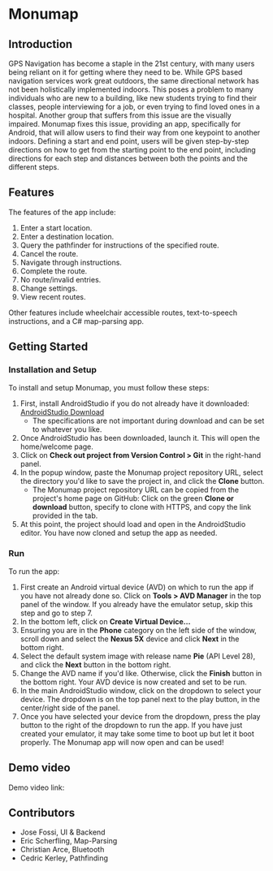 # Monumap

## Introduction
GPS Navigation has become a staple in the 21st century, with many users being reliant on it for getting where they
need to be. While GPS based navigation services work great outdoors, the same directional network has not been
holistically implemented indoors. This poses a problem to many individuals who are new to a building, like new students trying to find their classes, people interviewing for a job, or even trying to find loved ones in a hospital. Another group that suffers from this issue are the visually impaired. Monumap fixes this issue, providing an app, specifically for Android, that will allow users to find their way from one keypoint to another indoors. Defining a start and end point, users will be given step-by-step directions on how to get from the starting point to the end point, including directions for each step and distances between both the points and the
different steps.

## Features
The features of the app include:

1. Enter a start location.
2. Enter a destination location. 
3. Query the pathfinder for instructions of the specified route.
4. Cancel the route.
5. Navigate through instructions.
6. Complete the route.
7. No route/invalid entries.
8. Change settings.
9. View recent routes.

Other features include wheelchair accessible routes, text-to-speech instructions, and a C# map-parsing app.

## Getting Started

### Installation and Setup
To install and setup Monumap, you must follow these steps:
1. First, install AndroidStudio if you do not already have it downloaded: [AndroidStudio Download](https://developer.android.com/studio)
   - The specifications are not important during download and can be set to whatever you like.
2. Once AndroidStudio has been downloaded, launch it. This will open the home/welcome page.
3. Click on **Check out project from Version Control > Git** in the right-hand panel.
4. In the popup window, paste the Monumap project repository URL, select the directory you'd like to save the project in, and click the **Clone** button.
   - The Monumap project repository URL can be copied from the project's home page on GitHub: Click on the green **Clone or download** button, specify to clone with HTTPS, and copy the link provided in the tab.
5. At this point, the project should load and open in the AndroidStudio editor. You have now cloned and setup the app as needed.


### Run
To run the app:
1. First create an Android virtual device (AVD) on which to run the app if you have not already done so. Click on **Tools > AVD Manager** in the top panel of the window. If you already have the emulator setup, skip this step and go to step 7.
2. In the bottom left, click on **Create Virtual Device...**
3. Ensuring you are in the **Phone** category on the left side of the window, scroll down and select the **Nexus 5X** device and click **Next** in the bottom right. 
4. Select the default system image with release name **Pie** (API Level 28), and click the **Next** button in the bottom right.
5. Change the AVD name if you'd like. Otherwise, click the **Finish** button in the bottom right. Your AVD device is now created and set to be run.
6. In the main AndroidStudio window, click on the dropdown to select your device. The dropdown is on the top panel next to the play button, in the center/right side of the panel.
7. Once you have selected your device from the dropdown, press the play button to the right of the dropdown to run the app. If you have just created your emulator, it may take some time to boot up but let it boot properly. The Monumap app will now open and can be used!

## Demo video
Demo video link:

## Contributors
- Jose Fossi, UI & Backend
- Eric Scherfling, Map-Parsing
- Christian Arce, Bluetooth
- Cedric Kerley, Pathfinding
